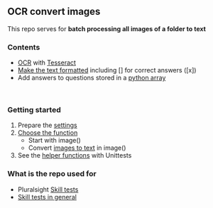 ## OCR convert images

This repo serves for **batch processing all images of a folder to text**
&nbsp;

### Contents

- [OCR](https://en.wikipedia.org/wiki/Optical_character_recognition) with [Tesseract](https://github.com/tesseract-ocr/tesseract)
- [Make the text formatted](image.py#L56) including [] for correct answers ([x])
- Add answers to questions stored in a [python array](settings.py#L9)

&nbsp;

### Getting started

1. Prepare the [settings](settings.py)
2. [Choose the function](image.py#L149)
    - Start with image()
    - Convert [images to text](image.py#L22) in image()
3. See the [helper functions](helper.py) with Unittests
&nbsp;

### What is the repo used for
- Pluralsight [Skill tests](https://github.com/tik9/pluralsight-skill-test)
- [Skill tests in general](https://github.com/tik9/further-skill-tests)